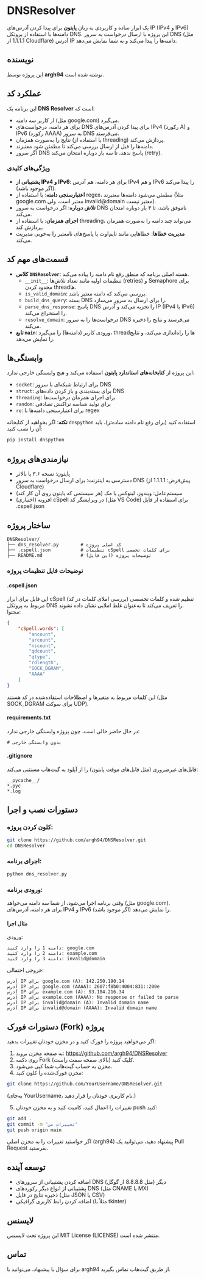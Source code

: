 # DNSResolver

یک ابزار ساده و کاربردی به زبان **پایتون** برای پیدا کردن آدرس‌های IP (IPv4 و IPv6) دامنه‌ها با استفاده از پروتکل DNS. این پروژه با ارسال درخواست به سرور DNS (مثل 1.1.1.1 از Cloudflare) آدرس IP دامنه‌ها را پیدا می‌کند و به شما نمایش می‌دهد.

## نویسنده
این پروژه توسط **argh94** نوشته شده است.

## عملکرد کد
این برنامه یک **DNS Resolver** است که:
- از کاربر سه دامنه (مثل google.com) می‌گیرد.
- برای هر دامنه، درخواست‌های DNS برای پیدا کردن آدرس‌های IPv4 (رکورد A) و IPv6 (رکورد AAAA) به سرور DNS می‌فرستد.
- نتایج را به‌صورت همزمان (با استفاده از threading) پردازش می‌کند.
- دامنه‌ها را قبل از ارسال بررسی می‌کند تا مطمئن شود معتبرند.
- اگر سرور DNS پاسخ ندهد، تا سه بار دوباره امتحان می‌کند (retry).

### ویژگی‌های کلیدی
- **پشتیبانی از IPv4 و IPv6**: برای هر دامنه، هم آدرس IPv4 و هم IPv6 را پیدا می‌کند (اگر موجود باشد).
- **اعتبارسنجی دامنه**: با استفاده از regex، مطمئن می‌شود دامنه‌ها معتبرند (مثلاً google.com معتبر است، ولی invalid@domain معتبر نیست).
- **تلاش دوباره**: اگر درخواست به سرور DNS ناموفق باشد، تا ۳ بار دوباره امتحان می‌کند.
- **اجرای همزمان**: با استفاده از threading، می‌تواند چند دامنه را به‌صورت همزمان پردازش کند.
- **مدیریت خطاها**: خطاهایی مانند تایم‌اوت یا پاسخ‌های نامعتبر را به‌خوبی مدیریت می‌کند.

## قسمت‌های مهم کد
- **کلاس `DNSResolver`**: هسته اصلی برنامه که منطق رفع نام دامنه را پیاده می‌کند.
  - `__init__`: تنظیمات اولیه مانند تعداد تلاش‌ها (retries) و Semaphore برای محدود کردن threadها.
  - `is_valid_domain`: بررسی می‌کند که دامنه معتبر باشد.
  - `build_dns_query`: بسته DNS را برای ارسال به سرور می‌سازد.
  - `parse_dns_response`: پاسخ DNS را تجزیه می‌کند و آدرس IP (IPv4 یا IPv6) را استخراج می‌کند.
  - `resolve_domain`: درخواست‌ها را به سرور DNS می‌فرستد و نتایج را ذخیره می‌کند.
- **تابع `main`**: ورودی کاربر (دامنه‌ها) را می‌گیرد، threadها را راه‌اندازی می‌کند، و نتایج را نمایش می‌دهد.

## وابستگی‌ها
این پروژه از **کتابخانه‌های استاندارد پایتون** استفاده می‌کند و هیچ وابستگی خارجی ندارد:
- `socket`: برای ارتباط شبکه‌ای با سرور DNS
- `struct`: برای بسته‌بندی و باز کردن داده‌های DNS
- `threading`: برای اجرای همزمان درخواست‌ها
- `random`: برای تولید شناسه تراکنش تصادفی
- `re`: برای اعتبارسنجی دامنه‌ها با regex

**نکته**: اگر بخواهید از کتابخانه `dnspython` استفاده کنید (برای رفع نام دامنه ساده‌تر)، باید آن را نصب کنید:
```bash
pip install dnspython
```

## نیازمندی‌های پروژه
- پایتون: نسخه ۳.۶ یا بالاتر
- دسترسی به اینترنت: برای ارسال درخواست به سرور DNS (پیش‌فرض: 1.1.1.1 از Cloudflare)
- سیستم‌عامل: ویندوز، لینوکس یا مک (هر سیستمی که پایتون روی آن کار کند)
- (اختیاری) افزونه cSpell در ویرایشگر کد (مثل VS Code) برای استفاده از فایل .cspell.json

## ساختار پروژه

```
DNSResolver/
├── dns_resolver.py        # کد اصلی پروژه
├── .cspell.json           # تنظیمات cSpell برای کلمات تخصصی
├── README.md              # توضیحات پروژه (این فایل)
```

### توضیحات فایل تنظیمات پروژه

#### .cspell.json
این فایل برای ابزار cSpell (بررسی املای کلمات در کد) تنظیم شده و کلمات تخصصی مربوط به پروتکل DNS را تعریف می‌کند تا به‌عنوان غلط املایی نشان داده نشوند.  
محتوا:
```json
{
    "cSpell.words": [
        "ancount",
        "arcount",
        "nscount",
        "qdcount",
        "qtype",
        "rdlength",
        "SOCK_DGRAM",
        "AAAA"
    ]
}
```
این کلمات مربوط به متغیرها و اصطلاحات استفاده‌شده در کد هستند (مثل SOCK_DGRAM برای سوکت UDP).

#### requirements.txt
در حال حاضر خالی است، چون پروژه وابستگی خارجی ندارد:
```
# بدون وابستگی خارجی
```

#### .gitignore
فایل‌های غیرضروری (مثل فایل‌های موقت پایتون) را از آپلود به گیت‌هاب مستثنی می‌کند:
```
__pycache__/
*.pyc
*.log
```

## دستورات نصب و اجرا

### کلون کردن پروژه:
```bash
git clone https://github.com/argh94/DNSResolver.git
cd DNSResolver
```

### اجرای برنامه:
```bash
python dns_resolver.py
```

### ورودی برنامه:
وقتی برنامه اجرا می‌شود، از شما سه دامنه می‌خواهد (مثل google.com).  
برای هر دامنه، آدرس‌های IPv4 و IPv6 (اگر موجود باشد) را نمایش می‌دهد.

#### مثال اجرا

ورودی:
```
دامنه 1 را وارد کنید: google.com
دامنه 2 را وارد کنید: example.com
دامنه 3 را وارد کنید: invalid@domain
```

خروجی احتمالی:
```
آدرس IP برای google.com (A): 142.250.190.14
آدرس IP برای google.com (AAAA): 2607:f8b0:4004:831::200e
آدرس IP برای example.com (A): 93.184.216.34
آدرس IP برای example.com (AAAA): No response or failed to parse
آدرس IP برای invalid@domain (A): Invalid domain name
آدرس IP برای invalid@domain (AAAA): Invalid domain name
```

## دستورات فورک (Fork) پروژه

اگر می‌خواهید پروژه را فورک کنید و در مخزن خودتان تغییرات بدهید:

1. به صفحه مخزن بروید: https://github.com/argh94/DNSResolver
2. روی دکمه Fork (بالای صفحه سمت راست) کلیک کنید.
3. مخزن به حساب گیت‌هاب شما کپی می‌شود.
4. مخزن فورک‌شده را کلون کنید:
```bash
git clone https://github.com/YourUsername/DNSResolver.git
```
(به‌جای YourUsername، نام کاربری خودتان را قرار دهید.)

5. تغییرات را اعمال کنید، کامیت کنید و به مخزن خودتان push کنید:
```bash
git add .
git commit -m "تغییرات من"
git push origin main
```

اگر خواستید تغییرات را به مخزن اصلی (argh94) پیشنهاد دهید، می‌توانید یک Pull Request بفرستید.

## توسعه آینده

- اضافه کردن پشتیبانی از سرورهای DNS دیگر (مثل 8.8.8.8 از گوگل)
- پشتیبانی از انواع دیگر رکوردهای DNS (مثل CNAME یا MX)
- ذخیره نتایج در فایل (مثل JSON یا CSV)
- اضافه کردن رابط کاربری گرافیکی (مثلاً با tkinter)

## لایسنس

این پروژه تحت لایسنس MIT License (LICENSE) منتشر شده است.

## تماس

برای سؤال یا پیشنهاد، می‌توانید با argh94 از طریق گیت‌هاب تماس بگیرید.

